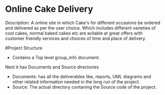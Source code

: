 # Online Cake Delivery

*Description*: A online site in which Cake's for different occasions be ordered and delivered as per the user choice. Which includes different varieties of cool cakes, normal baked cakes etc are avilable at great offers with customer friendly services and choices of time and place of delivery.

#Project Structure
 - Contains a Top level group_info document.
  
Next it has Documents and Source directories
 - Documents: has all the deliverables like, reports, UML diagrams and other related information needed in the long run of the project.
 - Source: The actual directory contaning the Source code of the project.
